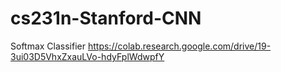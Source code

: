 # cs231n-Stanford-CNN
Softmax Classifier
https://colab.research.google.com/drive/19-3ui03D5VhxZxauLVo-hdyFplWdwpfY
